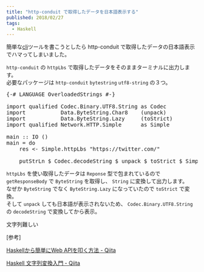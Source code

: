 ```yaml
---
title: "http-conduit で取得したデータを日本語表示する"
published: 2018/02/27
tags:
  - Haskell
---
```


<p>簡単な<a class="keyword" href="http://d.hatena.ne.jp/keyword/cli">cli</a>ツールを書こうとしたら http-conduit で取得したデータの日本語表示でハマってしまいました。</p>

<p><code>http-conduit</code> の <code>httpLbs</code> で取得したデータをそのままターミナルに出力します。<br/>
必要なパッケージは <code>http-conduit</code> <code>bytestring</code> <code>utf8-string</code> の３つ。</p>

<pre class="code lang-haskell" data-lang="haskell" data-unlink><span class="synSpecial">{-# LANGUAGE OverloadedStrings #-}</span>

<span class="synPreProc">import</span> <span class="synPreProc">qualified</span> Codec.Binary.UTF8.String <span class="synPreProc">as</span> Codec
<span class="synPreProc">import</span>           Data.ByteString.Char8    (unpack)
<span class="synPreProc">import</span>           Data.ByteString.Lazy     (toStrict)
<span class="synPreProc">import</span> <span class="synPreProc">qualified</span> Network.HTTP.Simple      <span class="synPreProc">as</span> Simple

main <span class="synStatement">::</span> IO ()
main <span class="synStatement">=</span> <span class="synStatement">do</span>
    res <span class="synStatement">&lt;-</span> Simple.httpLbs <span class="synConstant">&quot;https://twitter.com/&quot;</span>

    putStrLn <span class="synStatement">$</span> Codec.decodeString <span class="synStatement">$</span> unpack <span class="synStatement">$</span> toStrict <span class="synStatement">$</span> Simple.getResponseBody res
</pre>


<p><code>httpLbs</code> を使い取得したデータは <code>Reponse</code> 型で包まれているので <code>getResponseBody</code> で <code>ByteString</code> を取得し、 <code>String</code> に変換して出力します。<br/>
なぜか <code>ByteString</code> でなく <code>ByteString.Lazy</code> になっていたので <code>toStrict</code> で変換。<br/>
そして <code>unpack</code> しても日本語が表示されないため、 <code>Codec.Binary.UTF8.String</code> の <code>decodeString</code> で変換してから表示。</p>

<p>文字列難しい</p>

<p>[参考]</p>

<p><a href="https://qiita.com/lotz/items/f8440fa08a62d1c44e1a">Haskell&#x304B;&#x3089;&#x7C21;&#x5358;&#x306B;Web API&#x3092;&#x53E9;&#x304F;&#x65B9;&#x6CD5; - Qiita</a></p>

<p><a href="https://qiita.com/satosystems/items/e07e9907e4da9ab853fc">Haskell &#x6587;&#x5B57;&#x5217;&#x5909;&#x63DB;&#x5165;&#x9580; - Qiita</a></p>

